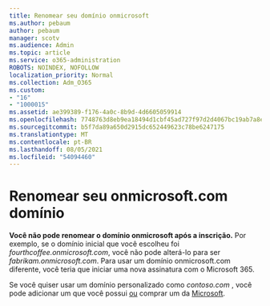 ```yaml
---
title: Renomear seu domínio onmicrosoft
ms.author: pebaum
author: pebaum
manager: scotv
ms.audience: Admin
ms.topic: article
ms.service: o365-administration
ROBOTS: NOINDEX, NOFOLLOW
localization_priority: Normal
ms.collection: Adm_O365
ms.custom:
- "16"
- "1000015"
ms.assetid: ae399389-f176-4a0c-8b9d-4d6605059914
ms.openlocfilehash: 7748763d8eb9ea18494d1cbf45ad727f97d2d4067bc19ab7a8e60eeb738b668f
ms.sourcegitcommit: b5f7da89a650d2915dc652449623c78be6247175
ms.translationtype: MT
ms.contentlocale: pt-BR
ms.lasthandoff: 08/05/2021
ms.locfileid: "54094460"
---
```

# <a name="rename-your-onmicrosoftcom-domain"></a>Renomear seu onmicrosoft.com domínio

 **Você não pode renomear o domínio onmicrosoft após a inscrição.** Por exemplo, se o domínio inicial que você escolheu foi  *fourthcoffee.onmicrosoft.com*, você não pode alterá-lo para ser  *fabrikam.onmicrosoft.com*. Para usar um domínio onmicrosoft.com diferente, você teria que iniciar uma nova assinatura com o Microsoft 365.
  
Se você quiser usar um domínio personalizado como  *contoso.com*  , você pode adicionar um que você possui [ou](https://docs.microsoft.com/microsoft-365/admin/setup/add-domain) comprar um da [Microsoft](https://docs.microsoft.com/microsoft-365/admin/get-help-with-domains/buy-a-domain-name).
  